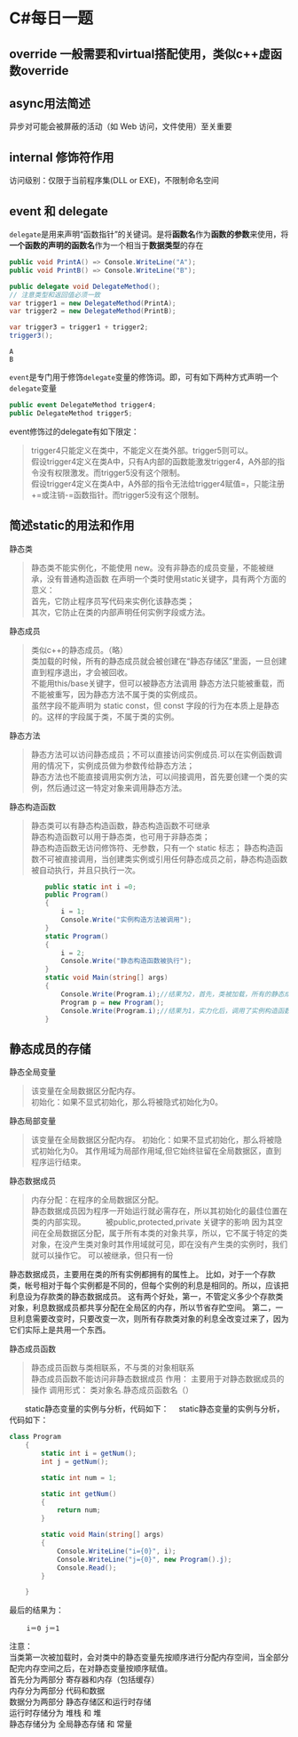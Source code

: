 # C#每日一题

## override 一般需要和virtual搭配使用，类似c++虚函数override

## async用法简述
异步对可能会被屏蔽的活动（如 Web 访问，文件使用）至关重要

## internal 修饰符作用
访问级别：仅限于当前程序集(DLL or EXE)，不限制命名空间

## event 和 delegate
`delegate`是用来声明“函数指针”的关键词。是将**函数名**作为**函数的参数**来使用，将**一个函数的声明的函数名**作为一个相当于**数据类型**的存在

```csharp
public void PrintA() => Console.WriteLine("A");
public void PrintB() => Console.WriteLine("B");

public delegate void DelegateMethod();
// 注意类型和返回值必须一致
var trigger1 = new DelegateMethod(PrintA);
var trigger2 = new DelegateMethod(PrintB);

var trigger3 = trigger1 + trigger2;
trigger3();
```
```
A
B
```
`event`是专门用于修饰`delegate`变量的修饰词。即，可有如下两种方式声明一个`delegate`变量
```csharp
public event DelegateMethod trigger4;
public DelegateMethod trigger5;
```
event修饰过的delegate有如下限定：
> trigger4只能定义在类中，不能定义在类外部。trigger5则可以。   
假设trigger4定义在类A中，只有A内部的函数能激发trigger4，A外部的指令没有权限激发。而trigger5没有这个限制。   
假设trigger4定义在类A中，A外部的指令无法给trigger4赋值=，只能注册+=或注销-=函数指针。而trigger5没有这个限制。   
 

## 简述static的用法和作用
静态类
> 静态类不能实例化，不能使用 new。没有非静态的成员变量，不能被继承，没有普通构造函数
在声明一个类时使用static关键字，具有两个方面的意义：   
首先，它防止程序员写代码来实例化该静态类；   
其次，它防止在类的内部声明任何实例字段或方法。

静态成员
> 类似c++的静态成员。（略）   
类加载的时候，所有的静态成员就会被创建在“静态存储区”里面，一旦创建直到程序退出，才会被回收。   
不能用this/base关键字，但可以被静态方法调用
静态方法只能被重载，而不能被重写，因为静态方法不属于类的实例成员。   
虽然字段不能声明为 static const，但 const 字段的行为在本质上是静态的。这样的字段属于类，不属于类的实例。

静态方法
> 静态方法可以访问静态成员；不可以直接访问实例成员.可以在实例函数调用的情况下，实例成员做为参数传给静态方法；   
静态方法也不能直接调用实例方法，可以间接调用，首先要创建一个类的实例，然后通过这一特定对象来调用静态方法。

静态构造函数
> 静态类可以有静态构造函数，静态构造函数不可继承   
静态构造函数可以用于静态类，也可用于非静态类；   
静态构造函数无访问修饰符、无参数，只有一个 static 标志；
静态构造函数不可被直接调用，当创建类实例或引用任何静态成员之前，静态构造函数被自动执行，并且只执行一次。
```csharp
         public static int i =0;
         public Program()
         {
             i = 1;
             Console.Write("实例构造方法被调用");
         }
         static Program()
         {
             i = 2;
             Console.Write("静态构造函数被执行");
         }
         static void Main(string[] args)
         {
             Console.Write(Program.i);//结果为2，首先，类被加载，所有的静态成员被创建在静态存储区，i=0,接着调用了类的成员，这时候静态构造函数就会被调用，i=2
             Program p = new Program();
             Console.Write(Program.i);//结果为1，实力化后，调用了实例构造函数，i=1，因为静态构造函数只执行一次，所以不会再执行。
         }
```

## 静态成员的存储
静态全局变量
> 该变量在全局数据区分配内存。   
初始化：如果不显式初始化，那么将被隐式初始化为0。   

静态局部变量
> 该变量在全局数据区分配内存。
初始化：如果不显式初始化，那么将被隐式初始化为0。
其作用域为局部作用域,但它始终驻留在全局数据区，直到程序运行结束。


静态数据成员
> 内存分配：在程序的全局数据区分配。   
静态数据成员因为程序一开始运行就必需存在，所以其初始化的最佳位置在类的内部实现。 　　
被public,protected,private 关键字的影响
因为其空间在全局数据区分配，属于所有本类的对象共享，所以，它不属于特定的类对象，在没产生类对象时其作用域就可见，即在没有产生类的实例时，我们就可以操作它。
可以被继承，但只有一份

静态数据成员，主要用在类的所有实例都拥有的属性上。
比如，对于一个存款类，帐号相对于每个实例都是不同的，但每个实例的利息是相同的。所以，应该把利息设为存款类的静态数据成员。
这有两个好处，第一，不管定义多少个存款类对象，利息数据成员都共享分配在全局区的内存，所以节省存贮空间。
第二，一旦利息需要改变时，只要改变一次，则所有存款类对象的利息全改变过来了，因为它们实际上是共用一个东西。  

静态成员函数
> 静态成员函数与类相联系，不与类的对象相联系   
静态成员函数不能访问非静态数据成员
作用： 主要用于对静态数据成员的操作
调用形式： 类对象名.静态成员函数名（）

 

　　static静态变量的实例与分析，代码如下：
　static静态变量的实例与分析，代码如下：

```csharp
class Program
    {
        static int i = getNum();
        int j = getNum();

        static int num = 1;

        static int getNum()
        {
            return num;
        }

        static void Main(string[] args)
        {
            Console.WriteLine("i={0}", i);
            Console.WriteLine("j={0}", new Program().j);
            Console.Read();
        }

    }
```
最后的结果为：
```
 　　i＝0 j＝1
```
注意：   
当类第一次被加载时，会对类中的静态变量先按顺序进行分配内存空间，当全部分配完内存空间之后，在对静态变量按顺序赋值。   
首先分为两部分 寄存器和内存（包括缓存）   
内存分为两部分 代码和数据   
数据分为两部分 静态存储区和运行时存储   
运行时存储分为 堆栈 和 堆   
静态存储分为 全局静态存储 和 常量